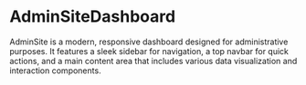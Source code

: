 # AdminSiteDashboard
AdminSite is a modern, responsive dashboard designed for administrative purposes. It features a sleek sidebar for navigation, a top navbar for quick actions, and a main content area that includes various data visualization and interaction components.
